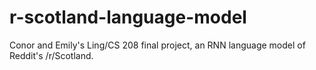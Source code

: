 # r-scotland-language-model
Conor and Emily's Ling/CS 208 final project, an RNN language model of Reddit's /r/Scotland.
